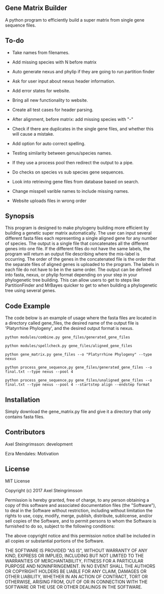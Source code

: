 ## Gene Matrix Builder

A python program to efficiently build a super matrix from single gene sequence files.

## To-do

+ Take names from filenames.

+ Add missing species with N before matrix

+ Auto generate nexus and phylip if they are going to run partition finder

+ Ask for user input about nexus header information. 

+ Add error states for website. 

+ Bring all new functionality to website.

+ Create all test cases for header parsing.

+ After alignment, before matrix: add missing species with "-"

+ Check if there are duplicates in the single gene files, and whether this will cause a mistake. 

+ Add option for auto correct spelling. 

+ Testing similarity between genus/species names.

+ If they use a process pool then redirect the output to a pipe.

+ Do checks on species vs sub species gene sequences. 

+ Look into retrieving gene files from database based on search. 

+ Change misspell varible names to include missing names. 

+ Website uploads files in wrong order

## Synopsis

This program is designed to make phylogeny building more efficient by building a genetic super matrix automatically. The user can input several different fasta files each representing a single aligned gene for any number of species. The output is a single file that concatenates all the different genes into one file. If the different files do not have the same labels, the program will return an output file describing where the mis-label is occurring. The order of the genes in the concatenated file is the order that the separate files of aligned genes is uploaded to the program. The labels in each file do not have to be in the same order. The output can be defined into fasta, nexus, or phylip format depending on your step in your phylogenetic tree building. This can allow users to get to steps like PartitionFinder and MrBayes quicker to get to when building a phylogenetic tree using several genes.

## Code Example

The code below is an example of usage where the fasta files are located in a directory called gene_files, the desired name of the output file is 'Platyrrhine Phylogeny', and the desired output format is nexus. 

```shell
python modules/combine.py gene_files/generated_gene_files

python modules/spellcheck.py gene_files/aligned_gene_files

python gene_matrix.py gene_files --o "Platyrrhine Phylogeny" --type nexus

python process_gene_sequence.py gene_files/generated_gene_files --o final.txt --type nexus --pool 4

python process_gene_sequence.py gene_files/unaligned_gene_files --o final.txt --type nexus --pool 4 --startstep align --endstep format
```

## Installation

Simply download the gene_matrix.py file and give it a directory that only contains fasta files. 

## Contributors

Axel Steingrimsson: development

Ezra Mendales: Motivation

## License

MIT License

Copyright (c) 2017 Axel Steingrimsson

Permission is hereby granted, free of charge, to any person obtaining a copy
of this software and associated documentation files (the "Software"), to deal
in the Software without restriction, including without limitation the rights
to use, copy, modify, merge, publish, distribute, sublicense, and/or sell
copies of the Software, and to permit persons to whom the Software is
furnished to do so, subject to the following conditions:

The above copyright notice and this permission notice shall be included in all
copies or substantial portions of the Software.

THE SOFTWARE IS PROVIDED "AS IS", WITHOUT WARRANTY OF ANY KIND, EXPRESS OR
IMPLIED, INCLUDING BUT NOT LIMITED TO THE WARRANTIES OF MERCHANTABILITY,
FITNESS FOR A PARTICULAR PURPOSE AND NONINFRINGEMENT. IN NO EVENT SHALL THE
AUTHORS OR COPYRIGHT HOLDERS BE LIABLE FOR ANY CLAIM, DAMAGES OR OTHER
LIABILITY, WHETHER IN AN ACTION OF CONTRACT, TORT OR OTHERWISE, ARISING FROM,
OUT OF OR IN CONNECTION WITH THE SOFTWARE OR THE USE OR OTHER DEALINGS IN THE
SOFTWARE.
